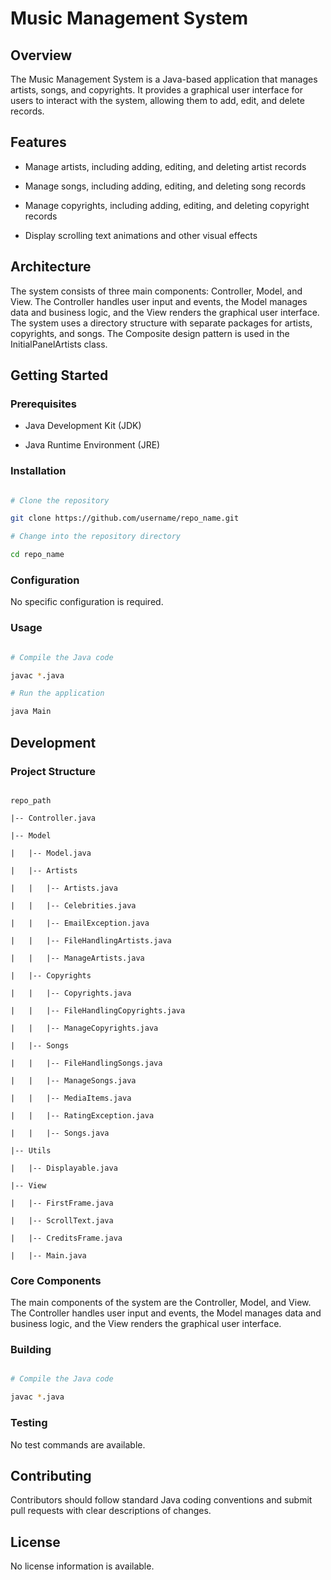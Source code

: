 # Music Management System
## Overview
The Music Management System is a Java-based application that manages artists, songs, and copyrights. It provides a graphical user interface for users to interact with the system, allowing them to add, edit, and delete records.

## Features
* Manage artists, including adding, editing, and deleting artist records
* Manage songs, including adding, editing, and deleting song records
* Manage copyrights, including adding, editing, and deleting copyright records
* Display scrolling text animations and other visual effects

## Architecture
The system consists of three main components: Controller, Model, and View. The Controller handles user input and events, the Model manages data and business logic, and the View renders the graphical user interface. The system uses a directory structure with separate packages for artists, copyrights, and songs. The Composite design pattern is used in the InitialPanelArtists class.

## Getting Started

### Prerequisites
* Java Development Kit (JDK)
* Java Runtime Environment (JRE)

### Installation
```bash
# Clone the repository
git clone https://github.com/username/repo_name.git
# Change into the repository directory
cd repo_name
```

### Configuration
No specific configuration is required.

### Usage
```bash
# Compile the Java code
javac *.java
# Run the application
java Main
```

## Development

### Project Structure
```
repo_path
|-- Controller.java
|-- Model
|   |-- Model.java
|   |-- Artists
|   |   |-- Artists.java
|   |   |-- Celebrities.java
|   |   |-- EmailException.java
|   |   |-- FileHandlingArtists.java
|   |   |-- ManageArtists.java
|   |-- Copyrights
|   |   |-- Copyrights.java
|   |   |-- FileHandlingCopyrights.java
|   |   |-- ManageCopyrights.java
|   |-- Songs
|   |   |-- FileHandlingSongs.java
|   |   |-- ManageSongs.java
|   |   |-- MediaItems.java
|   |   |-- RatingException.java
|   |   |-- Songs.java
|-- Utils
|   |-- Displayable.java
|-- View
|   |-- FirstFrame.java
|   |-- ScrollText.java
|   |-- CreditsFrame.java
|   |-- Main.java
```

### Core Components
The main components of the system are the Controller, Model, and View. The Controller handles user input and events, the Model manages data and business logic, and the View renders the graphical user interface.

### Building
```bash
# Compile the Java code
javac *.java
```

### Testing
No test commands are available.

## Contributing
Contributors should follow standard Java coding conventions and submit pull requests with clear descriptions of changes.

## License
No license information is available.